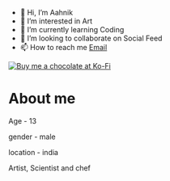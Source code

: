 - 👋 Hi, I’m Aahnik
- 👀 I’m interested in Art
- 🌱 I’m currently learning Coding
- 💞️ I’m looking to collaborate on Social Feed
- 📫 How to reach me [Email](mailto:aahnik.das@icloud.com)

[![Buy me a chocolate at Ko-Fi](https://ko-fi.com/img/githubbutton_sm.svg)](https://ko-fi.com/L3L5C7PNO)

# About me

Age - 13 

gender - male 

location - india 


<Timeline id="aahnikhatesgod" sourceType="profile" :options="{ tweetLimit: '3' }"/>
Artist, Scientist and chef
<!---
DasAahnik/DasAahnik is a ✨ special ✨ repository because its `README.md` (this file) appears on your GitHub profile.
You can click the Preview link to take a look at your changes.
--->
